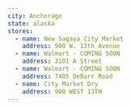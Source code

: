 ```yaml
---
city: Anchorage
state: alaska
stores:
  - name: New Sagaya City Market
    address: 900 W. 13th Avenue
  - name: Walmart - COMING SOON
    address: 3101 A Street
  - name: Walmart - COMING SOON
    address: 7405 DeBarr Road
  - name: City Market Dry
    address: 900 WEST 13TH
---
```

